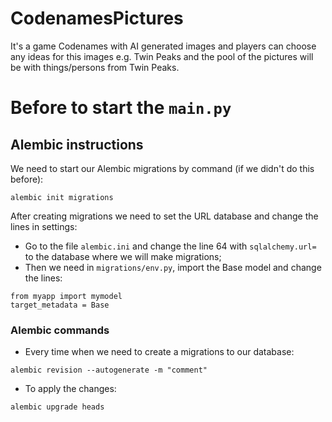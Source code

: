 # CodenamesPictures
It's a game Codenames with AI generated images and players can choose any ideas for this images e.g. Twin Peaks and the pool of the pictures will be with things/persons from Twin Peaks.

# Before to start the `main.py`
## Alembic instructions
We need to start our Alembic migrations by command (if we didn't do this before):
```
alembic init migrations
```

After creating migrations we need to set the URL database and change the lines in settings:
- Go to the file `alembic.ini` and change the line 64 with `sqlalchemy.url=` to the database where we will make migrations;
- Then we need in `migrations/env.py`, import the Base model and change the lines:
```
from myapp import mymodel
target_metadata = Base
```

### Alembic commands
- Every time when we need to create a migrations to our database:
```
alembic revision --autogenerate -m "comment"
```
- To apply the changes:
```
alembic upgrade heads
```
